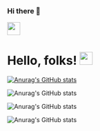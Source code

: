 ### Hi there 👋

<!--
**Desconocido502/Desconocido502** is a ✨ _special_ ✨ repository because its `README.md` (this file) appears on your GitHub profile.

Here are some ideas to get you started:

- 🔭 I’m currently working on ...
- 🌱 I’m currently learning ...
- 👯 I’m looking to collaborate on ...
- 🤔 I’m looking for help with ...
- 💬 Ask me about ...
- 📫 How to reach me: ...
- 😄 Pronouns: ...
- ⚡ Fun fact: ...
-->
<img src="https://raw.githubusercontent.com/<OWNER>/<OWNER>/master/<GIF_NAME>.gif" width="30px">

# Hello, folks! <img src="https://raw.githubusercontent.com/MartinHeinz/MartinHeinz/master/wave.gif" width="30px">

[![Anurag's GitHub stats](https://github-readme-stats.vercel.app/api?username=Desconocido502)](https://github.com/anuraghazra/github-readme-stats)

![Anurag's GitHub stats](https://github-readme-stats.vercel.app/api?username=Desconocido502&hide=contribs,prs)

![Anurag's GitHub stats](https://github-readme-stats.vercel.app/api?username=Desconocido502&show_icons=true)

![Anurag's GitHub stats](https://github-readme-stats.vercel.app/api?username=Desconocido502&show_icons=true&theme=radical)
